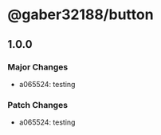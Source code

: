 # @gaber32188/button

## 1.0.0

### Major Changes

- a065524: testing

### Patch Changes

- a065524: testing
